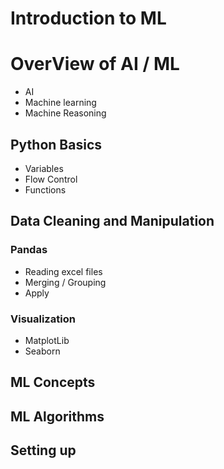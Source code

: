 Introduction to ML
===================================

# OverView of AI / ML 
* AI
* Machine learning
* Machine Reasoning

## Python Basics
* Variables
* Flow Control 
* Functions

## Data Cleaning and Manipulation
### Pandas
* Reading excel files
* Merging / Grouping
* Apply

### Visualization
* MatplotLib
* Seaborn

## ML Concepts

## ML Algorithms




Setting up
------------
